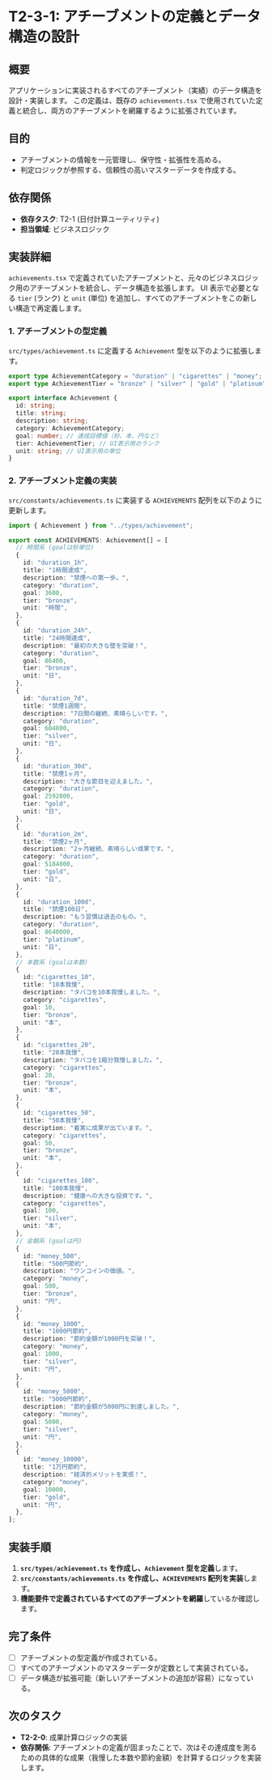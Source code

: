 # T2-3-1: アチーブメントの定義とデータ構造の設計

## 概要

アプリケーションに実装されるすべてのアチーブメント（実績）のデータ構造を設計・実装します。
この定義は、既存の `achievements.tsx` で使用されていた定義と統合し、両方のアチーブメントを網羅するように拡張されています。

## 目的

- アチーブメントの情報を一元管理し、保守性・拡張性を高める。
- 判定ロジックが参照する、信頼性の高いマスターデータを作成する。

## 依存関係

- **依存タスク**: T2-1 (日付計算ユーティリティ)
- **担当領域**: ビジネスロジック

## 実装詳細

`achievements.tsx` で定義されていたアチーブメントと、元々のビジネスロジック用のアチーブメントを統合し、データ構造を拡張します。
UI 表示で必要となる `tier` (ランク) と `unit` (単位) を追加し、すべてのアチーブメントをこの新しい構造で再定義します。

### 1. アチーブメントの型定義

`src/types/achievement.ts` に定義する `Achievement` 型を以下のように拡張します。

```typescript
export type AchievementCategory = "duration" | "cigarettes" | "money";
export type AchievementTier = "bronze" | "silver" | "gold" | "platinum";

export interface Achievement {
  id: string;
  title: string;
  description: string;
  category: AchievementCategory;
  goal: number; // 達成目標値（秒、本、円など）
  tier: AchievementTier; // UI表示用のランク
  unit: string; // UI表示用の単位
}
```

### 2. アチーブメント定義の実装

`src/constants/achievements.ts` に実装する `ACHIEVEMENTS` 配列を以下のように更新します。

```typescript
import { Achievement } from "../types/achievement";

export const ACHIEVEMENTS: Achievement[] = [
  // 時間系 (goalは秒単位)
  {
    id: "duration_1h",
    title: "1時間達成",
    description: "禁煙への第一歩。",
    category: "duration",
    goal: 3600,
    tier: "bronze",
    unit: "時間",
  },
  {
    id: "duration_24h",
    title: "24時間達成",
    description: "最初の大きな壁を突破！",
    category: "duration",
    goal: 86400,
    tier: "bronze",
    unit: "日",
  },
  {
    id: "duration_7d",
    title: "禁煙1週間",
    description: "7日間の継続、素晴らしいです。",
    category: "duration",
    goal: 604800,
    tier: "silver",
    unit: "日",
  },
  {
    id: "duration_30d",
    title: "禁煙1ヶ月",
    description: "大きな節目を迎えました。",
    category: "duration",
    goal: 2592000,
    tier: "gold",
    unit: "日",
  },
  {
    id: "duration_2m",
    title: "禁煙2ヶ月",
    description: "2ヶ月継続、素晴らしい成果です。",
    category: "duration",
    goal: 5184000,
    tier: "gold",
    unit: "日",
  },
  {
    id: "duration_100d",
    title: "禁煙100日",
    description: "もう習慣は過去のもの。",
    category: "duration",
    goal: 8640000,
    tier: "platinum",
    unit: "日",
  },
  // 本数系 (goalは本数)
  {
    id: "cigarettes_10",
    title: "10本我慢",
    description: "タバコを10本我慢しました。",
    category: "cigarettes",
    goal: 10,
    tier: "bronze",
    unit: "本",
  },
  {
    id: "cigarettes_20",
    title: "20本我慢",
    description: "タバコを1箱分我慢しました。",
    category: "cigarettes",
    goal: 20,
    tier: "bronze",
    unit: "本",
  },
  {
    id: "cigarettes_50",
    title: "50本我慢",
    description: "着実に成果が出ています。",
    category: "cigarettes",
    goal: 50,
    tier: "bronze",
    unit: "本",
  },
  {
    id: "cigarettes_100",
    title: "100本我慢",
    description: "健康への大きな投資です。",
    category: "cigarettes",
    goal: 100,
    tier: "silver",
    unit: "本",
  },
  // 金額系 (goalは円)
  {
    id: "money_500",
    title: "500円節約",
    description: "ワンコインの価値。",
    category: "money",
    goal: 500,
    tier: "bronze",
    unit: "円",
  },
  {
    id: "money_1000",
    title: "1000円節約",
    description: "節約金額が1000円を突破！",
    category: "money",
    goal: 1000,
    tier: "silver",
    unit: "円",
  },
  {
    id: "money_5000",
    title: "5000円節約",
    description: "節約金額が5000円に到達しました。",
    category: "money",
    goal: 5000,
    tier: "silver",
    unit: "円",
  },
  {
    id: "money_10000",
    title: "1万円節約",
    description: "経済的メリットを実感！",
    category: "money",
    goal: 10000,
    tier: "gold",
    unit: "円",
  },
];
```

## 実装手順

1. **`src/types/achievement.ts` を作成し、`Achievement` 型を定義**します。
2. **`src/constants/achievements.ts` を作成し、`ACHIEVEMENTS` 配列を実装**します。
3. **機能要件で定義されているすべてのアチーブメントを網羅**しているか確認します。

## 完了条件

- [ ] アチーブメントの型定義が作成されている。
- [ ] すべてのアチーブメントのマスターデータが定数として実装されている。
- [ ] データ構造が拡張可能（新しいアチーブメントの追加が容易）になっている。

## 次のタスク

- **T2-2-0**: 成果計算ロジックの実装
- **依存関係**: アチーブメントの定義が固まったことで、次はその達成度を測るための具体的な成果（我慢した本数や節約金額）を計算するロジックを実装します。
